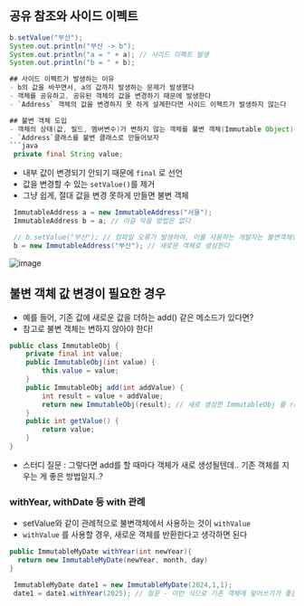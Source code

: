 ## 공유 참조와 사이드 이펙트
```java
b.setValue("부산");
System.out.println("부산 -> b");
System.out.println("a = " + a); // 사이드 이펙트 발생
System.out.println("b = " + b);

## 사이드 이펙트가 발생하는 이유
- b의 값을 바꾸면서, a의 값까지 발생하는 문제가 발생했다
- 객체를 공유하고, 공유된 객체의 값을 변경하기 때문에 발생한다
- `Address` 객체의 값을 변경하지 못 하게 설계한다면 사이드 이펙트가 발생하지 않는다

## 불변 객체 도입
- 객체의 상태(값, 필드, 멤버변수)가 변하지 않는 객체를 불변 객체(Immutable Object)라 한다
- `Address`클래스를 불변 클래스로 만들어보자
```java
 private final String value;
```
- 내부 값이 변경되기 안되기 때문에 `final` 로 선언
- 값을 변경할 수 있는 `setValue()`를 제거
- 그냥 쉽게, 절대 값을 변경 못하게 만들면 불변 객체

```java
 ImmutableAddress a = new ImmutableAddress("서울");
 ImmutableAddress b = a; // 이걸 막을 방법은 없다

 // b.setValue("부산"); // 컴파일 오류가 발생하여, 이를 사용하는 개발자는 불변객체임을 알게 됨
 b = new ImmutableAddress("부산"); // 새로운 객체로 생성한다
```

![image](https://github.com/ngngs/TIL/assets/47618270/59500939-6803-4978-94e3-9cb57daf2c53)

## 불변 객체 값 변경이 필요한 경우
- 예를 들어, 기존 값에 새로운 값을 더하는 add() 같은 메소드가 있다면?
- 참고로 불변 객체는 변하지 않아야 한다!

```java
public class ImmutableObj {
    private final int value;
    public ImmutableObj(int value) {
        this.value = value;
    }
    public ImmutableObj add(int addValue) {
        int result = value + addValue;
        return new ImmutableObj(result); // 새로 생성한 ImmutableObj 를 return 한다  
    }
    public int getValue() {
        return value;
    }
}
```
 - 스터디 질문 : 그렇다면 add를 할 때마다 객체가 새로 생성될텐데.. 기존 객체를 지우는 게 좋은 방법일지..?

### withYear, withDate 등 with 관례
- setValue와 같이 관례적으로 불변객체에서 사용하는 것이 `withValue`
- `withValue` 를 사용할 경우, 새로운 객체를 반환한다고 생각하면 된다

```java
public ImmutableMyDate withYear(int newYear){
  return new ImmutableMyDate(newYear, month, day)
}
```

```java
 ImmutableMyDate date1 = new ImmutableMyDate(2024,1,1);
 date1 = date1.withYear(2025); // 질문 - 이런 식으로 기존 객체에 덮어쓰기가 좋은 방식일까요..? 그렇다면 왜 불변객체로 만든걸까요..
```

